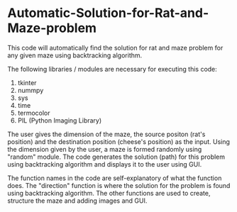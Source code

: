 # Automatic-Solution-for-Rat-and-Maze-problem
This code will automatically find the solution for rat and maze problem for any given maze using backtracking algorithm.

The following libraries / modules are necessary for executing this code:
1) tkinter
2) nummpy
3) sys
4) time
5) termocolor
6) PIL (Python Imaging Library)

The user gives the dimension of the maze, the source positon (rat's position) and the destination position (cheese's position) as the input.
Using the dimension given by the user, a maze is formed randomly using "random" module.
The code generates the solution (path) for this problem using backtracking algorithm and displays it to the user using GUI.

The function names in the code are self-explanatory of what the function does.
The "direction" function is where the solution for the problem is found using backtracking algorithm. The other functions are used to create, structure the maze and adding images and GUI.
